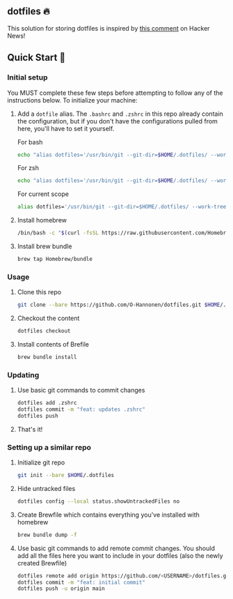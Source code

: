 ## dotfiles 🔥
This solution for storing dotfiles is inspired by [this comment][1] on Hacker News!

## Quick Start 🚀
### Initial setup
You MUST complete these few steps before attempting to follow any of the instructions below. To initialize your machine:
1. Add a `dotfile` alias. The `.bashrc` and `.zshrc` in this repo already contain the configuration, but if you don't have the configurations pulled from here, you'll have to set it yourself. 

    For bash
    ```sh 
    echo "alias dotfiles='/usr/bin/git --git-dir=$HOME/.dotfiles/ --work-tree=$HOME'" >> $HOME/.bashrc
    ```
    For zsh
    ```sh
    echo "alias dotfiles='/usr/bin/git --git-dir=$HOME/.dotfiles/ --work-tree=$HOME'" >> $HOME/.zshrc
    ```
    For current scope
    ```sh
    alias dotfiles='/usr/bin/git --git-dir=$HOME/.dotfiles/ --work-tree=$HOME'
    ```
2. Install homebrew
    ```sh
    /bin/bash -c "$(curl -fsSL https://raw.githubusercontent.com/Homebrew/install/HEAD/install.sh)"
    ```
3. Install brew bundle
    ```sh
    brew tap Homebrew/bundle
    ```


### Usage 
1. Clone this repo
    ```sh
    git clone --bare https://github.com/O-Hannonen/dotfiles.git $HOME/.dotfiles
    ```
2. Checkout the content
    ```sh
    dotfiles checkout
    ```
3. Install contents of Brefile
    ```sh
    brew bundle install
    ```

### Updating 
1. Use basic git commands to commit changes
    ```sh
    dotfiles add .zshrc
    dotfiles commit -m "feat: updates .zshrc"
    dotfiles push
    ```
2. That's it!
    
### Setting up a similar repo
1. Initialize git repo
    ```sh
    git init --bare $HOME/.dotfiles
    ```
2. Hide untracked files
    ```sh
    dotfiles config --local status.showUntrackedFiles no
    ```
3. Create Brewfile which contains everything you've installed with homebrew
    ```sh
    brew bundle dump -f
    ```
4. Use basic git commands to add remote commit changes. You should add all the files here you want to include in your dotfiles (also the newly created Brewfile)
    ```sh
    dotfiles remote add origin https://github.com/<USERNAME>/dotfiles.git
    dotfiles commit -m "feat: initial commit"
    dotfiles push -u origin main
    ```

    


[1]: https://news.ycombinator.com/item?id=11070797
